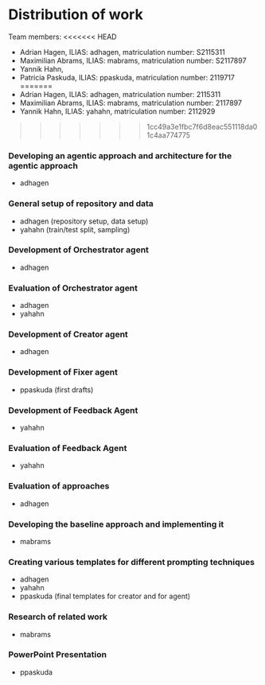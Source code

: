 # Distribution of work
Team members:
<<<<<<< HEAD
- Adrian Hagen, ILIAS: adhagen, matriculation number: S2115311
- Maximilian Abrams, ILIAS: mabrams, matriculation number: S2117897
- Yannik Hahn,
- Patricia Paskuda, ILIAS: ppaskuda, matriculation number: 2119717
=======
- Adrian Hagen, ILIAS: adhagen, matriculation number: 2115311
- Maximilian Abrams, ILIAS: mabrams, matriculation number: 2117897
- Yannik Hahn, ILIAS: yahahn, matriculation number: 2112929
>>>>>>> 1cc49a3e1fbc7f6d8eac551118da01c4aa774775

### Developing an agentic approach and architecture for the agentic approach
- adhagen

### General setup of repository and data
- adhagen (repository setup, data setup)
- yahahn (train/test split, sampling)

### Development of Orchestrator agent
- adhagen

### Evaluation of Orchestrator agent
- adhagen
- yahahn

### Development of Creator agent
- adhagen

### Development of Fixer agent
- ppaskuda (first drafts)

### Development of Feedback Agent
- yahahn

### Evaluation of Feedback Agent
- yahahn

### Evaluation of approaches
- adhagen

### Developing the baseline approach and implementing it
- mabrams

### Creating various templates for different prompting techniques
- adhagen
- yahahn
- ppaskuda (final templates for creator and for agent)

### Research of related work
- mabrams

### PowerPoint Presentation
- ppaskuda 

